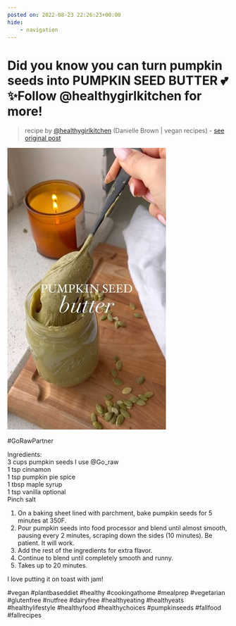 ```yaml
---
posted on: 2022-08-23 22:26:23+00:00
hide:
    - navigation
---
```


# Did you know you can turn pumpkin seeds into PUMPKIN SEED BUTTER 💕✨Follow @healthygirlkitchen for more! 

> recipe by [@healthygirlkitchen](https://www.instagram.com/healthygirlkitchen/) 
(Danielle Brown | vegan recipes) - [see original post](https://instagram.com/p/ChnmBJtJDrq)

![](../img/healthygirlkitchen_23-08-2022_2208.png)

\#GoRawPartner  
  
Ingredients:  
3 cups pumpkin seeds I use @Go_raw  
1 tsp cinnamon  
1 tsp pumpkin pie spice  
1 tbsp maple syrup  
1 tsp vanilla optional  
Pinch salt  
  
1. On a baking sheet lined with parchment, bake pumpkin seeds for 5 minutes at 350F.   
2. Pour pumpkin seeds into food processor and blend until almost smooth, pausing every 2 minutes, scraping down the sides (10 minutes). Be patient. It will work.  
3. Add the rest of the ingredients for extra flavor.  
4. Continue to blend until completely smooth and runny.  
5. Takes up to 20 minutes.   
  
I love putting it on toast with jam!   
  
\#vegan \#plantbaseddiet \#healthy \#cookingathome \#mealprep \#vegetarian \#glutenfree \#nutfree \#dairyfree \#healthyeating \#healthyeats \#healthylifestyle \#healthyfood \#healthychoices \#pumpkinseeds \#fallfood \#fallrecipes   